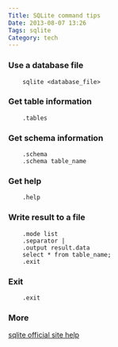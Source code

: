 ```yaml
---
Title: SQLite command tips
Date: 2013-08-07 13:26
Tags: sqlite
Category: tech
---
```


### Use a database file

```
    sqlite <database_file>
```

### Get table information

```
    .tables
```

### Get schema information

```
    .schema
    .schema table_name
```

### Get help

```
    .help
```

### Write result to a file

```
    .mode list
    .separator |
    .output result.data
    select * from table_name;
    .exit
```

### Exit

```
    .exit
```

### More

[sqlite official site help](http://www.sqlite.org/sqlite.html)

